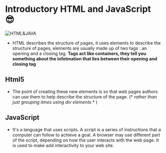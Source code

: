 # Introductory HTML and JavaScript :sunglasses:
 
 ![HTML&JAVA](https://p0.piqsels.com/preview/600/243/618/javascript-vscode-editor-code.jpg)


- HTML describes the structure of pages, it uses elements to describe the structure of pages, elements are usually made up of two tags : an opening and a closing tag.
**Tags act like containers, they tell you something about the infotmation that lies between their opening and closing tag**

## Html5 
- The point of creating these new elements is so that web pages authors can use them to help describe the structure of the page. (* *rather than just grouping itmes using div elements* * )

## JavaScript
- It's a language that uses scripts. A script is a series of instructions that a computer can follow to achieve a goal. A browser may use different part of the script, depending on how the user interacts with the web page.
It is used to make add interactivity to your web site.

